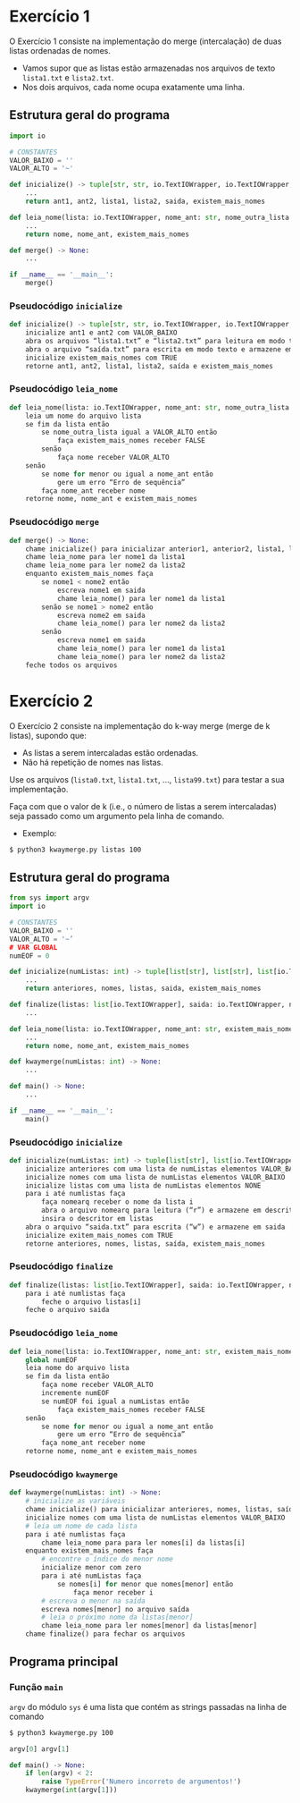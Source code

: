 # Exercício 1

O Exercício 1 consiste na implementação do merge (intercalação) de duas listas ordenadas de nomes.
- Vamos supor que as listas estão armazenadas nos arquivos de texto `lista1.txt` e `lista2.txt`.
- Nos dois arquivos, cada nome ocupa exatamente uma linha.

## Estrutura geral do programa

```python
import io

# CONSTANTES
VALOR_BAIXO = ''
VALOR_ALTO = '~'

def inicialize() -> tuple[str, str, io.TextIOWrapper, io.TextIOWrapper, io.TextIOWrapper, bool]:
    ...
    return ant1, ant2, lista1, lista2, saida, existem_mais_nomes

def leia_nome(lista: io.TextIOWrapper, nome_ant: str, nome_outra_lista: str, existem_mais_nomes: bool) -> tuple[str, str, bool]:
    ...
    return nome, nome_ant, existem_mais_nomes

def merge() -> None:
    ...

if __name__ == '__main__':
    merge()
```

### Pseudocódigo `inicialize`

```python
def inicialize() -> tuple[str, str, io.TextIOWrapper, io.TextIOWrapper, io.TextIOWrapper, bool]:
    inicialize ant1 e ant2 com VALOR_BAIXO
    abra os arquivos “lista1.txt” e “lista2.txt” para leitura em modo texto e armazene os respectivos descritores em lista1 e lista2
    abra o arquivo “saída.txt” para escrita em modo texto e armazene em saida
    inicialize existem_mais_nomes com TRUE
    retorne ant1, ant2, lista1, lista2, saída e existem_mais_nomes
```

### Pseudocódigo `leia_nome`

```python
def leia_nome(lista: io.TextIOWrapper, nome_ant: str, nome_outra_lista: str, existem_mais_nomes: bool) -> tuple[str, str, bool]:
    leia um nome do arquivo lista
    se fim da lista então
        se nome_outra_lista igual a VALOR_ALTO então
            faça existem_mais_nomes receber FALSE
        senão
            faça nome receber VALOR_ALTO
    senão
        se nome for menor ou igual a nome_ant então
            gere um erro “Erro de sequência”
        faça nome_ant receber nome
    retorne nome, nome_ant e existem_mais_nomes
```

### Pseudocódigo `merge`

```python
def merge() -> None:
    chame inicialize() para inicializar anterior1, anterior2, lista1, lista2, saida, existem_mais_nomes
    chame leia_nome para ler nome1 da lista1
    chame leia_nome para ler nome2 da lista2
    enquanto existem_mais_nomes faça
        se nome1 < nome2 então
            escreva nome1 em saida
            chame leia_nome() para ler nome1 da lista1
        senão se nome1 > nome2 então
            escreva nome2 em saida
            chame leia_nome() para ler nome2 da lista2
        senão
            escreva nome1 em saida
            chame leia_nome() para ler nome1 da lista1
            chame leia_nome() para ler nome2 da lista2
    feche todos os arquivos
```

# Exercício 2

O Exercício 2 consiste na implementação do k-way merge (merge de k listas), supondo que:
- As listas a serem intercaladas estão ordenadas.
- Não há repetição de nomes nas listas.

Use os arquivos (`lista0.txt`, `lista1.txt`, ..., `lista99.txt`) para testar a sua implementação.

Faça com que o valor de k (i.e., o número de listas a serem intercaladas) seja passado como um argumento pela linha de comando.
- Exemplo:
```sh
$ python3 kwaymerge.py listas 100
```

## Estrutura geral do programa

```python
from sys import argv
import io

# CONSTANTES
VALOR_BAIXO = ''
VALOR_ALTO = '~’
# VAR GLOBAL
numEOF = 0

def inicialize(numListas: int) -> tuple[list[str], list[str], list[io.TextIOWrapper], io.TextIOWrapper, bool]:
    ...
    return anteriores, nomes, listas, saida, existem_mais_nomes

def finalize(listas: list[io.TextIOWrapper], saida: io.TextIOWrapper, numListas: int) -> None:
    ...

def leia_nome(lista: io.TextIOWrapper, nome_ant: str, existem_mais_nomes: bool, numListas: int) -> tuple[str, str, bool]:
    ...
    return nome, nome_ant, existem_mais_nomes

def kwaymerge(numListas: int) -> None:
    ...

def main() -> None:
    ...

if __name__ == '__main__':
    main()
```

### Pseudocódigo `inicialize`

```python
def inicialize(numListas: int) -> tuple[list[str], list[io.TextIOWrapper], io.TextIOWrapper, bool]:
    inicialize anteriores com uma lista de numListas elementos VALOR_BAIXO
    inicialize nomes com uma lista de numListas elementos VALOR_BAIXO
    inicialize listas com uma lista de numListas elementos NONE
    para i até numlistas faça
        faça nomearq receber o nome da lista i
        abra o arquivo nomearq para leitura (“r”) e armazene em descritor
        insira o descritor em listas
    abra o arquivo “saida.txt” para escrita (“w”) e armazene em saida
    inicialize exitem_mais_nomes com TRUE
    retorne anteriores, nomes, listas, saída, existem_mais_nomes
```

### Pseudocódigo `finalize`

```python
def finalize(listas: list[io.TextIOWrapper], saida: io.TextIOWrapper, numListas: int) -> None:
    para i até numlistas faça
        feche o arquivo listas[i]
    feche o arquivo saida
```

### Pseudocódigo `leia_nome`

```python
def leia_nome(lista: io.TextIOWrapper, nome_ant: str, existem_mais_nomes: bool, numListas: int) -> tuple[str, str, bool]:
    global numEOF
    leia nome do arquivo lista
    se fim da lista então
        faça nome receber VALOR_ALTO
        incremente numEOF
        se numEOF foi igual a numListas então
            faça existem_mais_nomes receber FALSE
    senão
        se nome for menor ou igual a nome_ant então
            gere um erro “Erro de sequência”
        faça nome_ant receber nome
    retorne nome, nome_ant e existem_mais_nomes
```

### Pseudocódigo `kwaymerge`

```python
def kwaymerge(numListas: int) -> None:
    # inicialize as variáveis
    chame inicialize() para inicializar anteriores, nomes, listas, saída, existem_mais_nomes
    inicialize nomes com uma lista de numListas elementos VALOR_BAIXO
    # leia um nome de cada lista
    para i até numlistas faça
        chame leia_nome para para ler nomes[i] da listas[i]
    enquanto existem_mais_nomes faça
        # encontre o índice do menor nome
        inicialize menor com zero
        para i até numListas faça
            se nomes[i] for menor que nomes[menor] então
                faça menor receber i
        # escreva o menor na saída
        escreva nomes[menor] no arquivo saída
        # leia o próximo nome da listas[menor]
        chame leia_nome para ler nomes[menor] da listas[menor]
    chame finalize() para fechar os arquivos
```

## Programa principal

### Função `main`

`argv` do módulo `sys` é uma lista que contém as strings passadas na linha de comando

```sh
$ python3 kwaymerge.py 100
```

```python
argv[0] argv[1]

def main() -> None:
    if len(argv) < 2:
        raise TypeError('Numero incorreto de argumentos!')
    kwaymerge(int(argv[1]))
```
